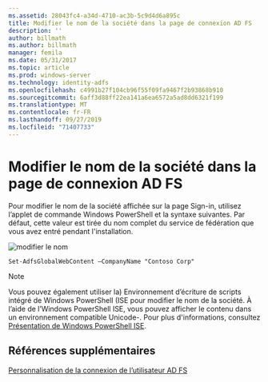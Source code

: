 ```yaml
---
ms.assetid: 28043fc4-a34d-4710-ac3b-5c9d4d6a895c
title: Modifier le nom de la société dans la page de connexion AD FS
description: ''
author: billmath
ms.author: billmath
manager: femila
ms.date: 05/31/2017
ms.topic: article
ms.prod: windows-server
ms.technology: identity-adfs
ms.openlocfilehash: c4991b27f104cb96f55f09fa9467f2b93868b910
ms.sourcegitcommit: 6aff3d88ff22ea141a6ea6572a5ad8dd6321f199
ms.translationtype: MT
ms.contentlocale: fr-FR
ms.lasthandoff: 09/27/2019
ms.locfileid: "71407733"
---
```

# <a name="change-the-company-name-on-the-ad-fs-sign-in-page"></a>Modifier le nom de la société dans la page de connexion AD FS
 
Pour modifier le nom de la société affichée sur la page Sign\-in, utilisez l’applet de commande Windows PowerShell et la syntaxe suivantes. Par défaut, cette valeur est tirée du nom complet du service de fédération que vous avez entré pendant l'installation.  

![modifier le nom](media/AD-FS-user-sign-in-customization/ADFS_Blue_Custom1.png)
  
  
    Set-AdfsGlobalWebContent –CompanyName "Contoso Corp"  
 
  
> [!NOTE]  
> Vous pouvez également utiliser la\) Environnement d’écriture de scripts intégré de Windows PowerShell \(ISE pour modifier le nom de la société. À l’aide de l’Windows PowerShell ISE, vous pouvez afficher le contenu dans un environnement compatible Unicode\-. Pour plus d'informations, consultez [Présentation de Windows PowerShell ISE](https://technet.microsoft.com/library/dd315244.aspx).  

## <a name="additional-references"></a>Références supplémentaires 
[Personnalisation de la connexion de l’utilisateur AD FS](AD-FS-user-sign-in-customization.md)  
  
